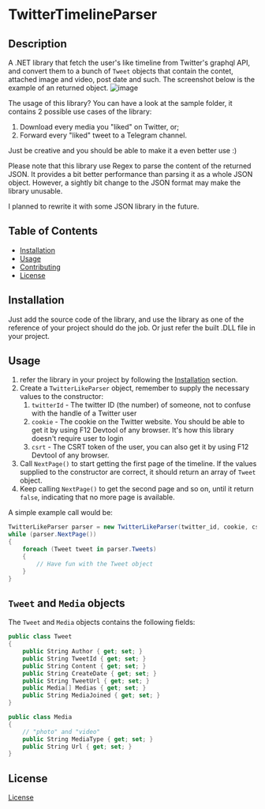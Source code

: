 # TwitterTimelineParser

## Description

A .NET library that fetch the user's like timeline from Twitter's graphql API, and convert them to a bunch of ``Tweet`` objects that contain the contet, attached image and video, post date and such. The screenshot below is the example of an returned object.
![image](https://github.com/EbonCorvin/TwitterTimelineParser/assets/153107703/08c40d71-aca0-4fb9-a62a-022a516227fd)

The usage of this library? You can have a look at the sample folder, it contains 2 possible use cases of the library: 
1. Download every media you "liked" on Twitter, or;
2. Forward every "liked" tweet to a Telegram channel.

Just be creative and you should be able to make it a even better use :)

Please note that this library use Regex to parse the content of the returned JSON. It provides a bit better performance than parsing it as a whole JSON object. However, a sightly bit change to the JSON format may make the library unusable.

I planned to rewrite it with some JSON library in the future.

## Table of Contents

- [Installation](#installation)
- [Usage](#usage)
- [Contributing](#contributing)
- [License](#license)

## Installation

Just add the source code of the library, and use the library as one of the reference of your project should do the job. Or just refer the built .DLL file in your project.

## Usage

1. refer the library in your project by following the [Installation](#installation) section.
2. Create a ``TwitterLikeParser`` object, remember to supply the necessary values to the constructor:
    1. ``twitterId`` - The twitter ID (the number) of someone, not to confuse with the handle of a Twitter user
    2. ``cookie`` - The cookie on the Twitter website. You should be able to get it by using F12 Devtool of any browser. It's how this library doesn't require user to login
    3. ``csrt`` - The CSRT token of the user, you can also get it by using F12 Devtool of any browser.
3. Call ``NextPage()`` to start getting the first page of the timeline. If the values supplied to the constructor are correct, it should return an array of ``Tweet`` object.
4. Keep calling ``NextPage()`` to get the second page and so on, until it return ``false``, indicating that no more page is available.

A simple example call would be:

```C#
TwitterLikeParser parser = new TwitterLikeParser(twitter_id, cookie, csrt);
while (parser.NextPage())
{
    foreach (Tweet tweet in parser.Tweets)
    {
        // Have fun with the Tweet object
    }
}
```

## ``Tweet`` and ``Media`` objects

The ``Tweet`` and ``Media`` objects contains the following fields:

```C#
public class Tweet
{
    public String Author { get; set; }
    public String TweetId { get; set; }
    public String Content { get; set; }
    public String CreateDate { get; set; }
    public String TweetUrl { get; set; }
    public Media[] Medias { get; set; }
    public String MediaJoined { get; set; }
}

public class Media
{
    // "photo" and "video"
    public String MediaType { get; set; }
    public String Url { get; set; }
}
```

## License

[License](License)
